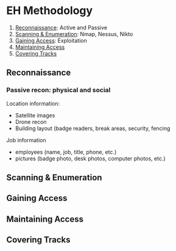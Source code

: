 # EH Methodology
1. [Reconnaissance](#reconnaissance): Active and Passive
2. [Scanning & Enumeration](#scanning--enumeration): Nmap, Nessus, Nikto
3. [Gaining Access](#gaining-access): Exploitation
4. [Maintaining Access](#maintaining-access)
5. [Covering Tracks](#covering-tracks)

## Reconnaissance
### Passive recon: physical and social
Location information:
- Satellite images
- Drone recon
- Building layout (badge readers, break areas, security, fencing

Job information
- employees (name, job, title, phone, etc.)
- pictures (badge photo, desk photos, computer photos, etc.)


## Scanning & Enumeration
## Gaining Access
## Maintaining Access
## Covering Tracks
<!--stackedit_data:
eyJoaXN0b3J5IjpbLTExOTU4NjY3MTYsMTQ0NDE2NjkyNSwxMj
kxNzkyNjQ1XX0=
-->